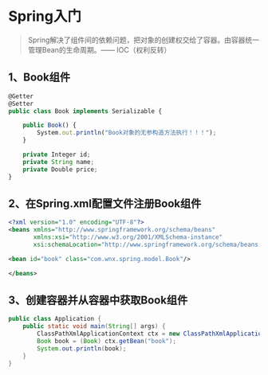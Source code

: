 # Spring入门

> Spring解决了组件间的依赖问题，把对象的创建权交给了容器。由容器统一管理Bean的生命周期。—— IOC（权利反转）

## 1、Book组件

```javascript
@Getter
@Setter
public class Book implements Serializable {

    public Book() {
        System.out.println("Book对象的无参构造方法执行！！！");
    }

    private Integer id;
    private String name;
    private Double price;
}
```

## 2、在Spring.xml配置文件注册Book组件

```xml
<?xml version="1.0" encoding="UTF-8"?>
<beans xmlns="http://www.springframework.org/schema/beans"
       xmlns:xsi="http://www.w3.org/2001/XMLSchema-instance"
       xsi:schemaLocation="http://www.springframework.org/schema/beans http://www.springframework.org/schema/beans/spring-beans.xsd">

<bean id="book" class="com.wnx.spring.model.Book"/>

</beans>
```

## 3、创建容器并从容器中获取Book组件

```java
public class Application {
    public static void main(String[] args) {
        ClassPathXmlApplicationContext ctx = new ClassPathXmlApplicationContext("spring.xml");
        Book book = (Book) ctx.getBean("book");
        System.out.println(book);     
    }
}
```